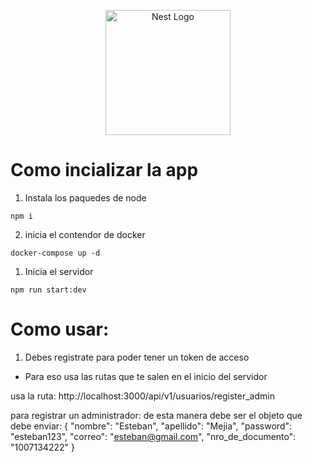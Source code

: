 <p align="center">
  <a href="http://nestjs.com/" target="blank"><img src="https://nestjs.com/img/logo-small.svg" width="200" alt="Nest Logo" /></a>
</p>



# Como incializar la app
1. Instala los paquedes de node
```
npm i
```
2. inicia el contendor de docker
```
docker-compose up -d
```
1. Inicia el servidor
```
npm run start:dev
```
# Como usar:
1. Debes registrate para poder tener un token de acceso
* Para eso usa las rutas que te salen en el inicio del servidor 

usa la ruta:
http://localhost:3000/api/v1/usuarios/register_admin

para registrar un administrador: de esta manera debe ser el objeto que debe enviar:
{
  "nombre": "Esteban",
  "apellido": "Mejia",
  "password": "esteban123",
  "correo": "esteban@gmail.com",
  "nro_de_documento": "1007134222"
}
